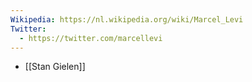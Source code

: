 ```yaml
---
Wikipedia: https://nl.wikipedia.org/wiki/Marcel_Levi
Twitter:
  - https://twitter.com/marcellevi
---
```

- [[Stan Gielen]]